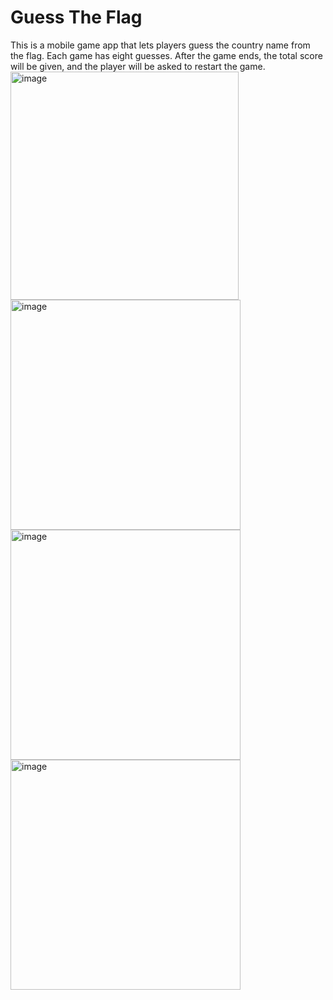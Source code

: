 # Guess The Flag
This is a mobile game app that lets players guess the country name from the flag. Each game has eight guesses. After the game ends, the total score will be given, and the player will be asked to restart the game.
</br>
<img width="365" alt="image" src="https://github.com/user-attachments/assets/28215aef-d036-4dba-a1c2-adeea9057196" />
<img width="368" alt="image" src="https://github.com/user-attachments/assets/6d8d5c52-a1f0-4790-aaf9-47ae99f8a157" />
<img width="368" alt="image" src="https://github.com/user-attachments/assets/1158b5b9-4197-481d-86cf-643c21ff6f42" />
<img width="368" alt="image" src="https://github.com/user-attachments/assets/9bb2fca9-448e-4b27-8c54-9e94fd95337a" />

